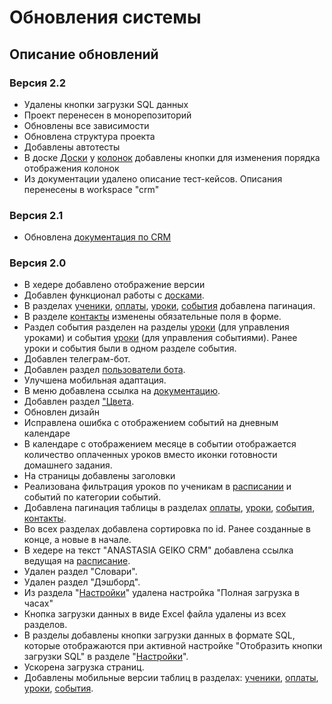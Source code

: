 # Обновления системы

## Описание обновлений

### Версия 2.2

- Удалены кнопки загрузки SQL данных
- Проект перенесен в монорепозиторий
- Обновлены все зависимости
- Обновлена структура проекта
- Добавлены автотесты
- В доске [Доски](/docs/board.html) у [колонок](/docs/board-columns.html) добавлены кнопки для изменения порядка отображения колонок
- Из документации удалено описание тест-кейсов. Описания перенесены в workspace "crm"

### Версия 2.1

- Обновлена [документация по CRM](https://docs.anastasia-geiko.ru/)

### Версия 2.0

- В хедере добавлено отображение версии
- Добавлен функционал работы с [досками](/docs/board.html).
- В разделах [ученики](/docs/student.html), [оплаты](/docs/payment.html), [уроки](/docs/lesson.html), [события](/docs/event.html) добавлена пагинация.
- В разделе [контакты](/docs/contact.html) изменены обязательные поля в форме.
- Раздел события разделен на разделы [уроки](/docs/lesson.html) (для управления уроками) и события [уроки](/docs/event.html) (для управления событиями). Ранее уроки и события были в одном разделе события.
- Добавлен телеграм-бот.
- Добавлен раздел [пользователи бота](/docs/telegram.html).
- Улучшена мобильная адаптация.
- В меню добавлена ссылка на [документацию](https://docs.anastasiageiko.ru).
- Добавлен раздел ["Цвета](/docs/color.html).
- Обновлен дизайн
- Исправлена ошибка с отображением событий на дневным календаре
- В календаре с отображением месяце в событии отображается количество оплаченных уроков вместо иконки готовности домашнего задания.
- На страницы добавлены заголовки
- Реализована фильтрация уроков по ученикам в [расписании](/docs/event-calendar.html) и событий по категории событий.
- Добавлена пагинация таблицы в разделах [оплаты](/docs/payment.html), [уроки](/docs/lesson.html), [события](/docs/event.html), [контакты](/docs/contact.html).
- Во всех разделах добавлена сортировка по id. Ранее созданные в конце, а новые в начале.
- В хедере на текст "ANASTASIA GEIKO CRM" добавлена ссылка ведущая на [расписание](/docs/event-calendar.html).
- Удален раздел "Словари".
- Удален раздел "Дэшборд".
- Из раздела "[Настройки](/docs/settings.html)" удалена настройка "Полная загрузка в часах"
- Кнопка загрузки данных в виде Excel файла удалены из всех разделов.
- В разделы добавлены кнопки загрузки данных в формате SQL, которые отображаются при активной настройке "Отобразить кнопки загрузки SQL" в разделе "[Настройки](/docs/settings.html)".
- Ускорена загрузка страниц.
- Добавлены мобильные версии таблиц в разделах: [ученики](/docs/student.html), [оплаты](/docs/payment.html), [уроки](/docs/lesson.html), [события](/docs/event.html).
